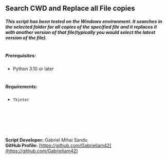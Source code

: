 ## Search CWD and Replace all File copies



##### This script has been tested on the Windows environment. It searches in the selected folder for all copies of the specified file and it replaces it with another version of that file(typically you would select the latest version of the file).
#

##### Prerequisites:

- Python 3.10 or later

#



##### Requirements:

- `Tkinter`





<br><br>





<br><br>




**Script Developer:** Gabriel Mihai Sandu  
**GitHub Profile:** [https://github.com/Gabrieliam42](https://github.com/Gabrieliam42)

